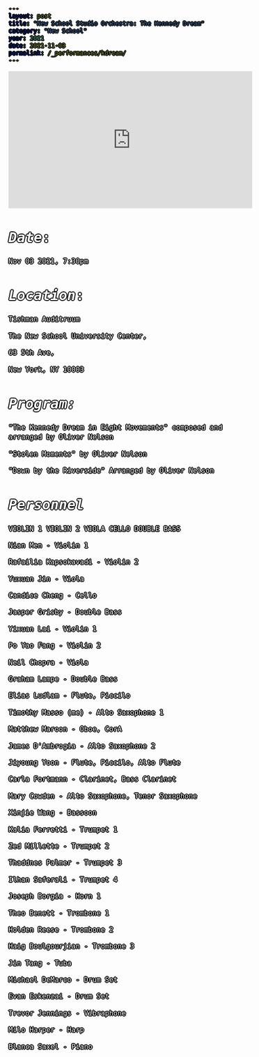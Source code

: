 ```yaml
---
layout: post
title: "New School Studio Orchestra: The Kennedy Dream"
category: "New School"
year: 2021
date: 2021-11-03
permalink: /_performances/kdream/
---
```


<style>

body {
  color: white;
  font-family: monospace;
  font-size: 16px;
  line-height: 1.4;
  margin: 0;
  min-height: 100%;
  overflow-wrap: break-word;
      text-shadow: 
  0 0 0 black,
  1px 0 0 black,
  -1px 0 0 black,
  0 1px 0 black,
  0 -1px 0 black,
  1px 1px 0 black,
  -1px -1px 0 black,
  1px -1px 0 black,
  -1px 1px 0 black,
  2px 0 0 black,
  -2px 0 0 black,
  0 2px 0 black,
  0 -2px 0 black;
}

body {
    background-image: url('/assets/5thfloor.webp'); 
    background-size: cover; 
    background-position: center; 
    background-attachment: fixed; 
}

a {
    color:rgb(255, 255, 255); /* This changes the link color */
}

</style>


<div id="scrollTrack">
  <div id="verticalScrollProgress"></div>
</div>

<style>
#scrollTrack {
  position: fixed;
  top: 25%;
  left: 50%;
  transform: translateX(-700px);
  width: 5px;
  height: 50%;
  background-color: rgba(255, 255, 255, 0.1);
  z-index: 9998;
}

#verticalScrollProgress {
  position: absolute;
  top: 0;
  left: 0;
  width: 100%;
  height: 0%;
  background-color: #5bff32;
  z-index: 9999;
}

</style>

<script>
window.onscroll = function() {
  const track = document.getElementById("scrollTrack");
  const bar = document.getElementById("verticalScrollProgress");
  
  const scrollTop = document.documentElement.scrollTop || document.body.scrollTop;
  const scrollHeight = document.documentElement.scrollHeight - document.documentElement.clientHeight;
  const scrollPercent = (scrollTop / scrollHeight) * 100;
  
  // Keep the green bar inside the track
  bar.style.height = scrollPercent + "%";
};
</script>



<iframe width="560" height="315" src="https://www.youtube.com/embed/P-zi1HWQoAs?si=ivU5-Jgn7i2qzAWH&amp;start=14" title="YouTube video player" frameborder="0" allow="accelerometer; autoplay; clipboard-write; encrypted-media; gyroscope; picture-in-picture; web-share" referrerpolicy="strict-origin-when-cross-origin" allowfullscreen></iframe>


# *Date*: 

Nov 03 2021, 7:30pm

# *Location*: 

Tishman Auditruum

The New School University Center, 

63 5th Ave, 

New York, NY 10003

# *Program:*

"The Kennedy Dream in Eight Movements" composed and arranged by Oliver Nelson

"Stolen Moments" by Oliver Nelson

"Down by the Riverside" Arranged by Oliver Nelson

# *Personnel*

VIOLIN 1 VIOLIN 2 VIOLA CELLO DOUBLE BASS

Nian Men - Violin 1

Rafailia Kapsokavadi - Violin 2

Yuxuan Jin - Viola

Candice Cheng - Cello

Jasper Grisby - Double Bass

Yixuan Lai - Violin 1

Po Yao Fang - Violin 2

Neil Chopra - Viola

Graham Lampe - Double Bass

Elias Ludlam - Flute, Piccilo

Timothy Masso (me) - Alto Saxophone 1

Matthew Maroon - Oboe, CorA 

James D'Ambrogia - Alto Saxophone 2

Jiyoung Yoon - Flute, Piccilo, Alto Flute  

Carla Fortmann - Clarinet, Bass Clarinet 

Mary Cowden - Alto Saxophone, Tenor Saxophone 

Xinjie Wang - Bassoon

Kalia Ferretti - Trumpet 1

Zed Millette - Trumpet 2

Thaddnes Palmer - Trumpet 3

Ilhan Saferali - Trumpet 4

Joseph Borgia - Horn 1

Theo Benett - Trombone 1

Holden Reese - Trombone 2

Haig Boulgourjian - Trombone 3

Jin Tang - Tuba

Michael DeMarco - Drum Set

Evan Eskenzai - Drum Set

Trevor Jennings - Vibraphone

Milo Harper - Harp

Blanca Saxel - Piano